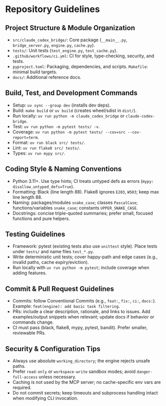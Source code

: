 # Repository Guidelines

## Project Structure & Module Organization
- `src/claude_codex_bridge/`: Core package (`__main__.py`, `bridge_server.py`, `engine.py`, `cache.py`).
- `tests/`: Unit tests (`test_engine.py`, `test_cache.py`).
- `.github/workflows/ci.yml`: CI for style, type-checking, security, and tests.
- `pyproject.toml`: Packaging, dependencies, and scripts. `Makefile`: minimal build targets.
- `docs/`: Additional reference docs.

## Build, Test, and Development Commands
- Setup: `uv sync --group dev` (installs dev deps).
- Build: `make build` or `uv build` (creates wheel/sdist in `dist/`).
- Run locally: `uv run python -m claude_codex_bridge` or `claude-codex-bridge`.
- Test: `uv run python -m pytest tests/ -v`.
- Coverage: `uv run python -m pytest tests/ --cov=src --cov-report=term`.
- Format: `uv run black src/ tests/`.
- Lint: `uv run flake8 src/ tests/`.
- Types: `uv run mypy src/`.

## Coding Style & Naming Conventions
- Python 3.11+. Use type hints; CI treats untyped defs as errors (`mypy: disallow_untyped_defs=True`).
- Formatting: Black (line length 88). Flake8 ignores `E203`, `W503`; keep max line length 88.
- Naming: packages/modules `snake_case`; classes `PascalCase`; functions/variables `snake_case`; constants `UPPER_SNAKE_CASE`.
- Docstrings: concise triple-quoted summaries; prefer small, focused functions and pure helpers.

## Testing Guidelines
- Framework: pytest (existing tests also use `unittest` style). Place tests under `tests/` and name files `test_*.py`.
- Write deterministic unit tests; cover happy-path and edge cases (e.g., invalid paths, cache expiry/eviction).
- Run locally with `uv run python -m pytest`; include coverage when adding features.

## Commit & Pull Request Guidelines
- Commits: follow Conventional Commits (e.g., `feat:`, `fix:`, `ci:`, `docs:`). Example: `feat(engine): add basic task filtering`.
- PRs: include a clear description, rationale, and links to issues. Add examples/output snippets when relevant; update docs if behavior or commands change.
- CI must pass (black, flake8, mypy, pytest, bandit). Prefer smaller, reviewable PRs.

## Security & Configuration Tips
- Always use absolute `working_directory`; the engine rejects unsafe paths.
- Prefer `read-only` or `workspace-write` sandbox modes; avoid `danger-full-access` unless necessary.
- Caching is not used by the MCP server; no cache-specific env vars are required.
- Do not commit secrets; keep timeouts and subprocess handling intact when modifying CLI invocation.
